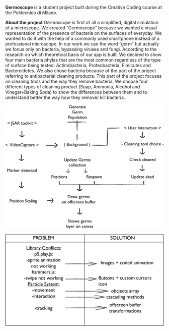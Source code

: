 **Germoscope** is a student project built during the Creative Coding course at the Politecnico di Milano. 

**About the project**
Germoscope is first of all a simplified, digital simulation of a microscope. We created “Germoscope” because we wanted a visual representation of the presence of bacteria on the surfaces of everyday. We wanted to do it with the help of a commonly used smartphone instead of a professional microscope. In our work we use the word “germ” but actually we focus only on bacteria, bypassing viruses and fungi. According to the research on which theoretical basis of our app is built. We decided to show four main bacteria phylas that are the most common regardless of the type of surface being tested: Actinobacteria, Proteobacteria, Fimicutes and Bacteroidetes. We also chose bacteria because of the part of the project referring to antibacterial cleaning products. This part of the project focuses on cleaning tools and the way they remove bacteria. We choose four different types of cleaning product (Soap, Ammonia, Alcohol and Vinegar+Baking Soda) to show the differences between them and to understand better the way how they remove/ kill bacteria. 



![Graf2](/assets/graf2.png)









![Graf1 ](/assets/graf1.png)
